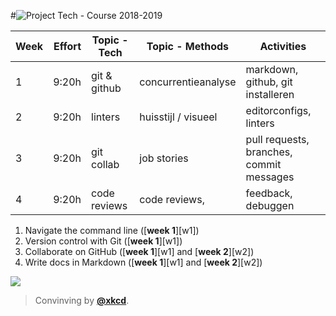 #![Project Tech - Course 2018-2019][banner]

| Week | Effort | Topic - Tech  | Topic - Methods         | Activities                             |
| ---- | -----: | ------------- | ----------------------- | -------------------------------------- |
| 1    |  9:20h | git & github  | concurrentieanalyse     | markdown, github, git installeren                      |
| 2    |  9:20h | linters       | huisstijl / visueel     | editorconfigs, linters                                 |
| 3    |  9:20h | git collab    | job stories             | pull requests,  branches, commit messages               |
| 4    |  9:20h | code reviews  | code reviews,           | feedback, debuggen                       |

1.  <a name="subgoal-1"></a>
    Navigate the command line ([**week 1**][w1])
2.  <a name="subgoal-2"></a>
    Version control with Git ([**week 1**][w1])
3.  <a name="subgoal-3"></a>
    Collaborate on GitHub ([**week 1**][w1] and [**week 2**][w2])
4.  <a name="subgoal-4"></a>
    Write docs in Markdown ([**week 1**][w1] and [**week 2**][w2])


[![][comic-cover]][comic-link]

> Convinving by [**@xkcd**][comic-author].

[comic-cover]: https://imgs.xkcd.com/comics/convincing.png

[comic-link]: https://xkcd.com/833/

[comic-author]: https://xkcd.com

[banner]: https://cmda-bt.github.io/pt-course-18-19/assets/banner.svg
